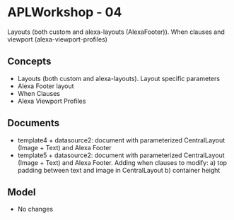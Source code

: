 # APLWorkshop - 04
Layouts (both custom and alexa-layouts (AlexaFooter)). When clauses and viewport (alexa-viewport-profiles)

## Concepts
- Layouts (both custom and alexa-layouts). Layout specific parameters
- Alexa Footer layout
- When Clauses
- Alexa Viewport Profiles

## Documents
- template4 + datasource2: document with parameterized CentralLayout (Image + Text) and Alexa Footer
- template5 + datasource2: document with parameterized CentralLayout (Image + Text) and Alexa Footer. Adding when clauses to modify: a) top padding between text and image in CentralLayout b) container height

## Model
- No changes
